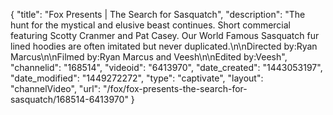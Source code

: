 {
    "title": "Fox Presents | The Search for Sasquatch",
    "description": "The hunt for the mystical and elusive beast continues. Short commercial featuring Scotty Cranmer and Pat Casey. Our World Famous Sasquatch fur lined hoodies are often imitated but never duplicated.\n\nDirected by:Ryan Marcus\n\nFilmed by:Ryan Marcus and Veesh\n\nEdited by:Veesh",
    "channelid": "168514",
    "videoid": "6413970",
    "date_created": "1443053197",
    "date_modified": "1449272272",
    "type": "captivate",
    "layout": "channelVideo",
    "url": "\/fox\/fox-presents-the-search-for-sasquatch\/168514-6413970"
}